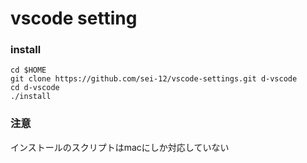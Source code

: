 # vscode setting

### install
```
cd $HOME
git clone https://github.com/sei-12/vscode-settings.git d-vscode
cd d-vscode
./install
```

### 注意
インストールのスクリプトはmacにしか対応していない

